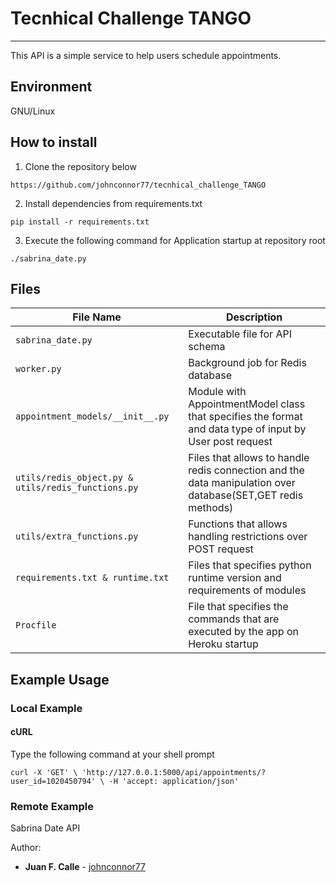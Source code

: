 # Tecnhical Challenge TANGO
 
---
This API is  a simple service to help users schedule appointments.


## Environment

GNU/Linux 


## How to install
1. Clone the repository below

`https://github.com/johnconnor77/tecnhical_challenge_TANGO`

2. Install dependencies from requirements.txt

`pip install -r requirements.txt`

3. Execute the following command for Application startup at repository root

`./sabrina_date.py `



##  Files

File Name | Description
--- | ---
`sabrina_date.py` | Executable file for API schema 
`worker.py` | Background job for Redis database 
`appointment_models/__init__.py` |  Module with AppointmentModel  class that specifies the format and data type of input by User post request
`utils/redis_object.py & utils/redis_functions.py` | Files that allows to handle redis connection and the data manipulation over database(SET,GET redis methods)
`utils/extra_functions.py` | Functions that allows handling restrictions over POST request
`requirements.txt & runtime.txt` |  Files that specifies python runtime version and requirements of modules
`Procfile` |  File that specifies the commands that are executed by the app on Heroku startup

## Example Usage

### Local Example

#### cURL

Type the following command at your shell prompt

`curl -X 'GET' \
  'http://127.0.0.1:5000/api/appointments/?user_id=1020450794' \
  -H 'accept: application/json'`



### Remote Example 

Sabrina Date API 



Author:

* **Juan F. Calle**  - [johnconnor77](https://github.com/johnconnor77)
